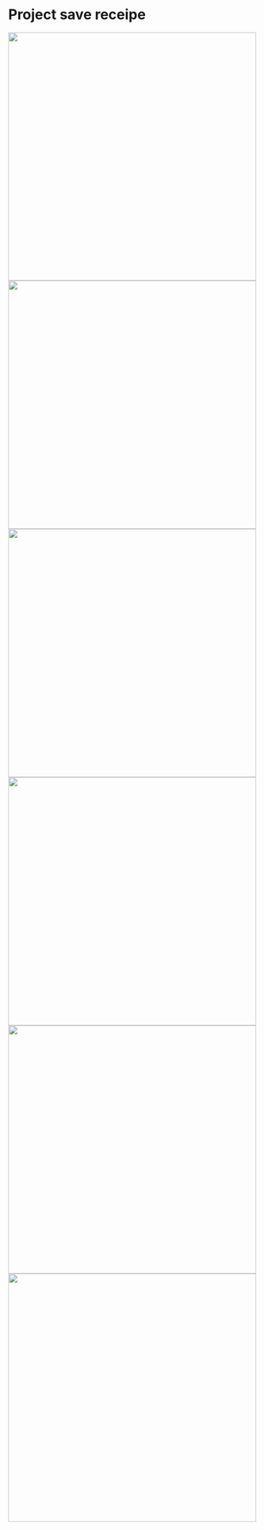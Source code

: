 <h1>Project save receipe</h1>

<img src="./assets/WhatsApp Image 2021-12-07 at 22.01.21.jpeg" width="500">
<img src="./assets/WhatsApp Image 2021-12-07 at 22.01.31.jpeg" width="500">
<img src="./assets/WhatsApp Image 2021-12-07 at 22.01.41.jpeg" width="500">
<img src="./assets/WhatsApp Image 2021-12-07 at 22.01.53.jpeg" width="500">
<img src="./assets/WhatsApp Image 2021-12-07 at 22.02.03.jpeg" width="500">
<img src="./assets/WhatsApp Image 2021-12-07 at 22.02.14.jpeg" width="500">